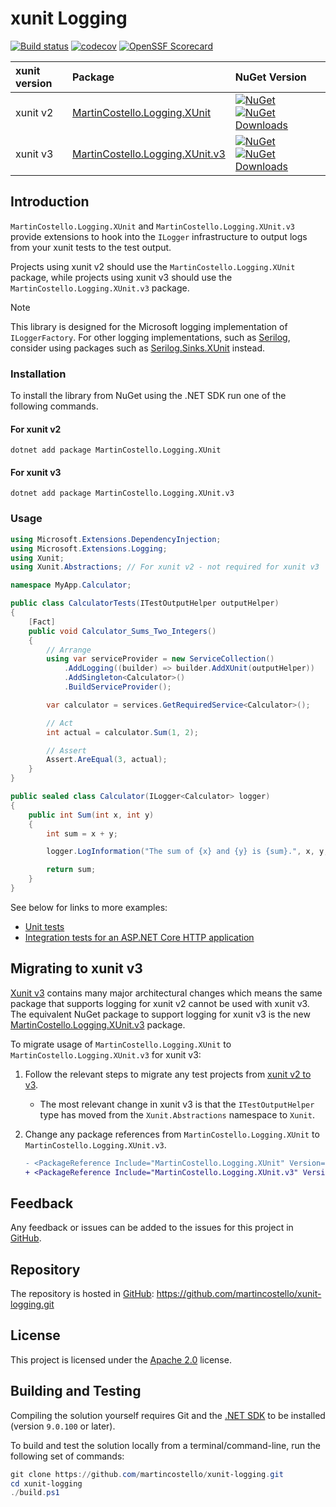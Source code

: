 # xunit Logging

[![Build status][build-badge]][build-status]
[![codecov][coverage-badge]][coverage-report]
[![OpenSSF Scorecard][scorecard-badge]][scorecard-report]

| **xunit version** | **Package** | **NuGet Version** |
|:------------------|:------------|:------------------|
| xunit v2          | [MartinCostello.Logging.XUnit][package-download-v2] | [![NuGet][package-badge-version-v2]][package-download-v2] [![NuGet Downloads][package-badge-downloads-v2]][package-download-v2] |
| xunit v3          | [MartinCostello.Logging.XUnit.v3][package-download-v3] | [![NuGet][package-badge-version-v3]][package-download-v3] [![NuGet Downloads][package-badge-downloads-v3]][package-download-v3] |

## Introduction

`MartinCostello.Logging.XUnit` and `MartinCostello.Logging.XUnit.v3` provide extensions to hook into
the `ILogger` infrastructure to output logs from your xunit tests to the test output.

Projects using xunit v2 should use the `MartinCostello.Logging.XUnit` package, while projects using
xunit v3 should use the `MartinCostello.Logging.XUnit.v3` package.

> [!NOTE]
> This library is designed for the Microsoft logging implementation of `ILoggerFactory`.
> For other logging implementations, such as [Serilog][serilog], consider using packages such as [Serilog.Sinks.XUnit][serilog-sinks-xunit] instead.

### Installation

To install the library from NuGet using the .NET SDK run one of the following commands.

#### For xunit v2

```console
dotnet add package MartinCostello.Logging.XUnit
```

#### For xunit v3

```console
dotnet add package MartinCostello.Logging.XUnit.v3
```

### Usage

```csharp
using Microsoft.Extensions.DependencyInjection;
using Microsoft.Extensions.Logging;
using Xunit;
using Xunit.Abstractions; // For xunit v2 - not required for xunit v3

namespace MyApp.Calculator;

public class CalculatorTests(ITestOutputHelper outputHelper)
{
    [Fact]
    public void Calculator_Sums_Two_Integers()
    {
        // Arrange
        using var serviceProvider = new ServiceCollection()
            .AddLogging((builder) => builder.AddXUnit(outputHelper))
            .AddSingleton<Calculator>()
            .BuildServiceProvider();

        var calculator = services.GetRequiredService<Calculator>();

        // Act
        int actual = calculator.Sum(1, 2);

        // Assert
        Assert.AreEqual(3, actual);
    }
}

public sealed class Calculator(ILogger<Calculator> logger)
{
    public int Sum(int x, int y)
    {
        int sum = x + y;

        logger.LogInformation("The sum of {x} and {y} is {sum}.", x, y, sum);

        return sum;
    }
}
```

See below for links to more examples:

- [Unit tests][example-unit-tests]
- [Integration tests for an ASP.NET Core HTTP application][example-integration-tests]

## Migrating to xunit v3

[Xunit v3][xunit-v3-whats-new] contains many major architectural changes which means the same package
that supports logging for xunit v2 cannot be used with xunit v3. The equivalent NuGet package to support
logging for xunit v3 is the new [MartinCostello.Logging.XUnit.v3][package-download-v3] package.

To migrate usage of `MartinCostello.Logging.XUnit` to `MartinCostello.Logging.XUnit.v3` for xunit v3:

1. Follow the relevant steps to migrate any test projects from [xunit v2 to v3][xunit-v3-migration].
    - The most relevant change in xunit v3 is that the `ITestOutputHelper` type has moved from the `Xunit.Abstractions` namespace to `Xunit`.
1. Change any package references from `MartinCostello.Logging.XUnit` to `MartinCostello.Logging.XUnit.v3`.

    ```diff
    - <PackageReference Include="MartinCostello.Logging.XUnit" Version="0.5.0" />
    + <PackageReference Include="MartinCostello.Logging.XUnit.v3" Version="0.5.0" />
    ```

## Feedback

Any feedback or issues can be added to the issues for this project in [GitHub][issues].

## Repository

The repository is hosted in [GitHub][repo]: <https://github.com/martincostello/xunit-logging.git>

## License

This project is licensed under the [Apache 2.0][license] license.

## Building and Testing

Compiling the solution yourself requires Git and the [.NET SDK][dotnet-sdk] to be installed (version `9.0.100` or later).

To build and test the solution locally from a terminal/command-line, run the following set of commands:

```powershell
git clone https://github.com/martincostello/xunit-logging.git
cd xunit-logging
./build.ps1
```

[build-badge]: https://github.com/martincostello/xunit-logging/actions/workflows/build.yml/badge.svg?branch=main&event=push
[build-status]: https://github.com/martincostello/xunit-logging/actions?query=workflow%3Abuild+branch%3Amain+event%3Apush "Continuous Integration for this project"
[coverage-badge]: https://codecov.io/gh/martincostello/xunit-logging/branch/main/graph/badge.svg
[coverage-report]: https://codecov.io/gh/martincostello/xunit-logging "Code coverage report for this project"
[scorecard-badge]: https://api.securityscorecards.dev/projects/github.com/martincostello/xunit-logging/badge
[scorecard-report]: https://securityscorecards.dev/viewer/?uri=github.com/martincostello/xunit-logging "OpenSSF Scorecard for this project"
[dotnet-sdk]: https://dot.net/download "Download the .NET SDK"
[example-integration-tests]: https://github.com/martincostello/xunit-logging/blob/main/tests/Shared/Integration/HttpApplicationTests.cs "Integration test examples"
[example-unit-tests]: https://github.com/martincostello/xunit-logging/blob/main/tests/Shared/Examples.cs "Unit test examples"
[issues]: https://github.com/martincostello/xunit-logging/issues "Issues for this project on GitHub.com"
[license]: https://www.apache.org/licenses/LICENSE-2.0.txt "The Apache 2.0 license"
[package-badge-downloads-v2]: https://img.shields.io/nuget/dt/MartinCostello.Logging.XUnit?logo=nuget&label=Downloads&color=blue
[package-badge-downloads-v3]: https://img.shields.io/nuget/dt/MartinCostello.Logging.XUnit.v3?logo=nuget&label=Downloads&color=blue
[package-badge-version-v2]: https://img.shields.io/nuget/v/MartinCostello.Logging.XUnit?logo=nuget&label=Latest&color=blue
[package-badge-version-v3]: https://img.shields.io/nuget/v/MartinCostello.Logging.XUnit.v3?logo=nuget&label=Latest&color=blue
[package-download-v2]: https://www.nuget.org/packages/MartinCostello.Logging.XUnit "Download MartinCostello.Logging.XUnit from NuGet"
[package-download-v3]: https://www.nuget.org/packages/MartinCostello.Logging.XUnit.v3 "Download MartinCostello.Logging.XUnit.v3 from NuGet"
[repo]: https://github.com/martincostello/xunit-logging "This project on GitHub.com"
[serilog]: https://serilog.net/ "Serilog website"
[serilog-sinks-xunit]: https://github.com/trbenning/serilog-sinks-xunit "Serilog.Sinks.XUnit on GitHub"
[xunit-v3-migration]: https://xunit.net/docs/getting-started/v3/migration "Migrating from xunit v2 to v3"
[xunit-v3-whats-new]: https://xunit.net/docs/getting-started/v3/whats-new "What's New in v3"

